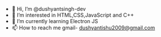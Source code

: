 - 👋 Hi, I’m @dushyantsingh-dev
- 👀 I’m interested in HTML,CSS,JavaScript and C++
- 🌱 I’m currently learning Electron JS
- 📫 How to reach me gmail- dushyantishu2009@gmail.com

